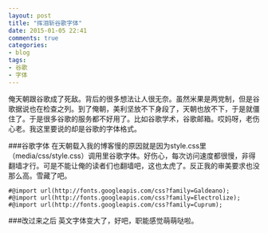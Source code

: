 ```yaml
---
layout: post
title: "挥泪斩谷歌字体"
date: 2015-01-05 22:41
comments: true
categories: 
- blog
tags:
- 谷歌
- 字体
---
```



俺天朝跟谷歌成了死敌。背后的很多想法让人很无奈。虽然米果是两党制，但是谷歌据说也在检查之列。到了俺朝，美利坚放不下身段了，天朝也放不下，于是就僵住了。于是很多谷歌的服务都不好用了。比如谷歌学术，谷歌邮箱。哎妈呀，老伤心老。我这里要说的却是谷歌的字体格式。


###谷歌字体
在天朝载入我的博客慢的原因就是因为style.css里（media/css/style.css）调用里谷歌字体。好伤心，每次访问速度都很慢，非得翻墙才行。可是不能让俺的读者们也翻墙吧，这也太虎了。反正我的审美要求也没那么高。雪藏了吧。


    #@import url(http://fonts.googleapis.com/css?family=Galdeano);
    #@import url(http://fonts.googleapis.com/css?family=Electrolize);
    #@import url(http://fonts.googleapis.com/css?family=Cuprum);

###改过来之后
英文字体变大了，好吧，职能感觉萌萌哒啦。






